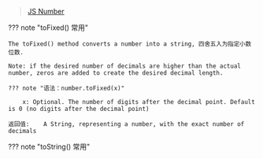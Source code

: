 
> [JS Number](https://www.w3schools.com/JSREF/jsref_obj_number.asp)

??? note "toFixed() 常用"

    The toFixed() method converts a number into a string, 四舍五入为指定小数位数.

    Note: if the desired number of decimals are higher than the actual number, zeros are added to create the desired decimal length.

    ??? note "语法：number.toFixed(x)"

        x: Optional. The number of digits after the decimal point. Default is 0 (no digits after the decimal point)

    返回值:	A String, representing a number, with the exact number of decimals


??? note "toString() 常用"


